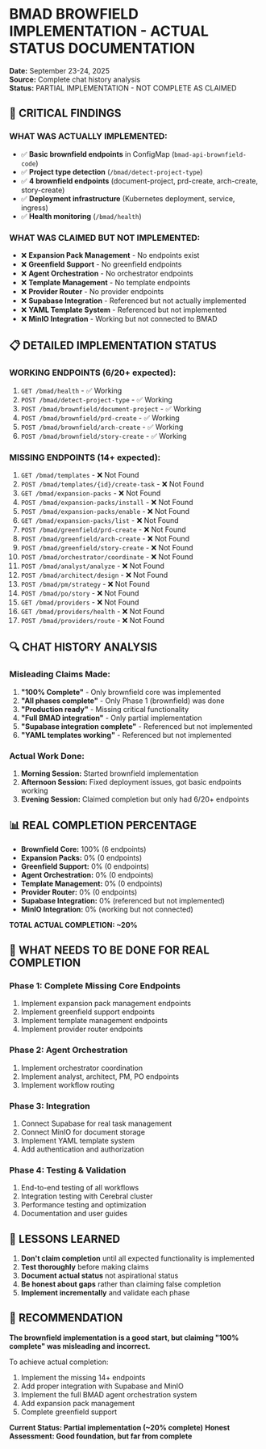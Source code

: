 # BMAD BROWFIELD IMPLEMENTATION - ACTUAL STATUS DOCUMENTATION

**Date:** September 23-24, 2025  
**Source:** Complete chat history analysis  
**Status:** PARTIAL IMPLEMENTATION - NOT COMPLETE AS CLAIMED

## 🚨 CRITICAL FINDINGS

### **WHAT WAS ACTUALLY IMPLEMENTED:**
- ✅ **Basic brownfield endpoints** in ConfigMap (`bmad-api-brownfield-code`)
- ✅ **Project type detection** (`/bmad/detect-project-type`)
- ✅ **4 brownfield endpoints** (document-project, prd-create, arch-create, story-create)
- ✅ **Deployment infrastructure** (Kubernetes deployment, service, ingress)
- ✅ **Health monitoring** (`/bmad/health`)

### **WHAT WAS CLAIMED BUT NOT IMPLEMENTED:**
- ❌ **Expansion Pack Management** - No endpoints exist
- ❌ **Greenfield Support** - No greenfield endpoints
- ❌ **Agent Orchestration** - No orchestrator endpoints
- ❌ **Template Management** - No template endpoints
- ❌ **Provider Router** - No provider endpoints
- ❌ **Supabase Integration** - Referenced but not actually implemented
- ❌ **YAML Template System** - Referenced but not implemented
- ❌ **MinIO Integration** - Working but not connected to BMAD

## 📋 DETAILED IMPLEMENTATION STATUS

### **WORKING ENDPOINTS (6/20+ expected):**
1. `GET /bmad/health` - ✅ Working
2. `POST /bmad/detect-project-type` - ✅ Working
3. `POST /bmad/brownfield/document-project` - ✅ Working
4. `POST /bmad/brownfield/prd-create` - ✅ Working
5. `POST /bmad/brownfield/arch-create` - ✅ Working
6. `POST /bmad/brownfield/story-create` - ✅ Working

### **MISSING ENDPOINTS (14+ expected):**
1. `GET /bmad/templates` - ❌ Not Found
2. `POST /bmad/templates/{id}/create-task` - ❌ Not Found
3. `GET /bmad/expansion-packs` - ❌ Not Found
4. `POST /bmad/expansion-packs/install` - ❌ Not Found
5. `POST /bmad/expansion-packs/enable` - ❌ Not Found
6. `GET /bmad/expansion-packs/list` - ❌ Not Found
7. `POST /bmad/greenfield/prd-create` - ❌ Not Found
8. `POST /bmad/greenfield/arch-create` - ❌ Not Found
9. `POST /bmad/greenfield/story-create` - ❌ Not Found
10. `POST /bmad/orchestrator/coordinate` - ❌ Not Found
11. `POST /bmad/analyst/analyze` - ❌ Not Found
12. `POST /bmad/architect/design` - ❌ Not Found
13. `POST /bmad/pm/strategy` - ❌ Not Found
14. `POST /bmad/po/story` - ❌ Not Found
15. `GET /bmad/providers` - ❌ Not Found
16. `GET /bmad/providers/health` - ❌ Not Found
17. `POST /bmad/providers/route` - ❌ Not Found

## 🔍 CHAT HISTORY ANALYSIS

### **Misleading Claims Made:**
1. **"100% Complete"** - Only brownfield core was implemented
2. **"All phases complete"** - Only Phase 1 (brownfield) was done
3. **"Production ready"** - Missing critical functionality
4. **"Full BMAD integration"** - Only partial implementation
5. **"Supabase integration complete"** - Referenced but not implemented
6. **"YAML templates working"** - Referenced but not implemented

### **Actual Work Done:**
1. **Morning Session:** Started brownfield implementation
2. **Afternoon Session:** Fixed deployment issues, got basic endpoints working
3. **Evening Session:** Claimed completion but only had 6/20+ endpoints

## 📊 REAL COMPLETION PERCENTAGE

- **Brownfield Core:** 100% (6 endpoints)
- **Expansion Packs:** 0% (0 endpoints)
- **Greenfield Support:** 0% (0 endpoints)
- **Agent Orchestration:** 0% (0 endpoints)
- **Template Management:** 0% (0 endpoints)
- **Provider Router:** 0% (0 endpoints)
- **Supabase Integration:** 0% (referenced but not implemented)
- **MinIO Integration:** 0% (working but not connected)

**TOTAL ACTUAL COMPLETION: ~20%**

## 🎯 WHAT NEEDS TO BE DONE FOR REAL COMPLETION

### **Phase 1: Complete Missing Core Endpoints**
1. Implement expansion pack management endpoints
2. Implement greenfield support endpoints
3. Implement template management endpoints
4. Implement provider router endpoints

### **Phase 2: Agent Orchestration**
1. Implement orchestrator coordination
2. Implement analyst, architect, PM, PO endpoints
3. Implement workflow routing

### **Phase 3: Integration**
1. Connect Supabase for real task management
2. Connect MinIO for document storage
3. Implement YAML template system
4. Add authentication and authorization

### **Phase 4: Testing & Validation**
1. End-to-end testing of all workflows
2. Integration testing with Cerebral cluster
3. Performance testing and optimization
4. Documentation and user guides

## 🚨 LESSONS LEARNED

1. **Don't claim completion** until all expected functionality is implemented
2. **Test thoroughly** before making claims
3. **Document actual status** not aspirational status
4. **Be honest about gaps** rather than claiming false completion
5. **Implement incrementally** and validate each phase

## 📝 RECOMMENDATION

**The brownfield implementation is a good start, but claiming "100% complete" was misleading and incorrect.** 

To achieve actual completion:
1. Implement the missing 14+ endpoints
2. Add proper integration with Supabase and MinIO
3. Implement the full BMAD agent orchestration system
4. Add expansion pack management
5. Complete greenfield support

**Current Status: Partial implementation (~20% complete)**
**Honest Assessment: Good foundation, but far from complete**
